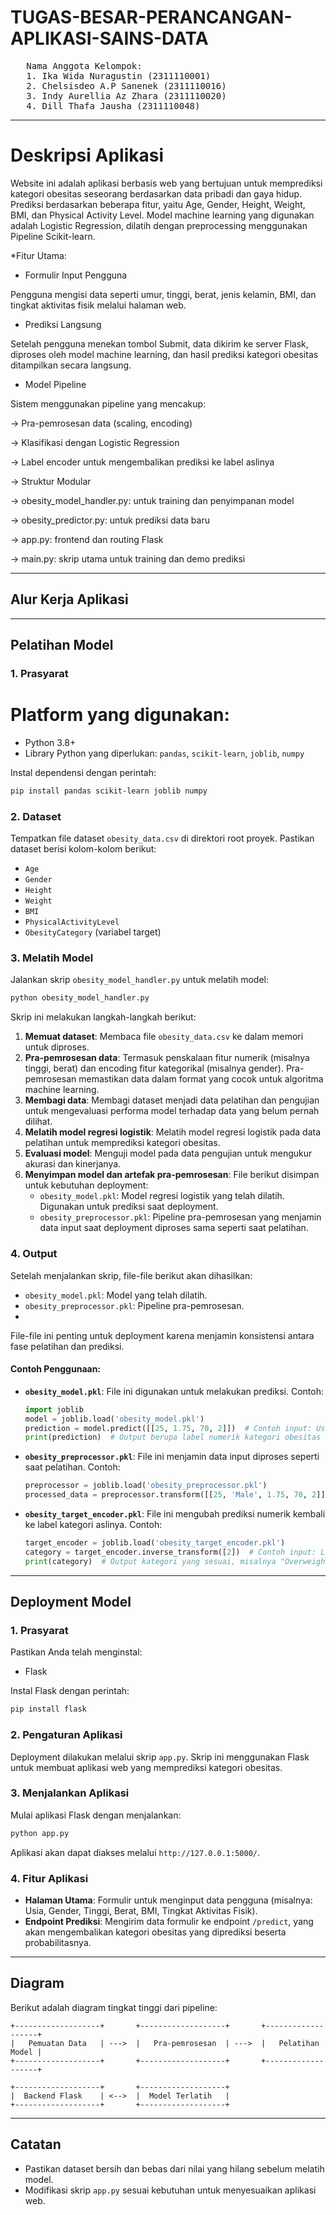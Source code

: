 # TUGAS-BESAR-PERANCANGAN-APLIKASI-SAINS-DATA

<PRE>
   Nama Anggota Kelompok:
   1. Ika Wida Nuragustin (2311110001)
   2. Chelsisdeo A.P Sanenek (2311110016)
   3. Indy Aurellia Az Zhara (2311110020)
   4. Dill Thafa Jausha (2311110048)
</PRE>

---

# Deskripsi Aplikasi

Website ini adalah aplikasi berbasis web yang bertujuan untuk 
memprediksi kategori obesitas seseorang berdasarkan data pribadi dan gaya 
hidup. Prediksi berdasarkan beberapa fitur, yaitu Age, Gender, Height, 
Weight, BMI, dan Physical Activity Level. Model machine learning yang 
digunakan adalah Logistic Regression, dilatih dengan preprocessing 
menggunakan Pipeline Scikit-learn.  

*Fitur Utama:

- Formulir Input Pengguna

Pengguna mengisi data seperti umur, tinggi, berat, jenis kelamin, BMI, dan tingkat aktivitas fisik melalui halaman web.

- Prediksi Langsung

Setelah pengguna menekan tombol Submit, data dikirim ke server Flask, diproses oleh model machine learning, dan hasil prediksi kategori obesitas ditampilkan secara langsung.

- Model Pipeline
  
Sistem menggunakan pipeline yang mencakup:

-> Pra-pemrosesan data (scaling, encoding)

-> Klasifikasi dengan Logistic Regression

-> Label encoder untuk mengembalikan prediksi ke label aslinya

-> Struktur Modular

-> obesity_model_handler.py: untuk training dan penyimpanan model

-> obesity_predictor.py: untuk prediksi data baru

-> app.py: frontend dan routing Flask

-> main.py: skrip utama untuk training dan demo prediksi

---
## Alur Kerja Aplikasi



---

## Pelatihan Model

### 1. Prasyarat
# Platform yang digunakan:
- Python 3.8+
- Library Python yang diperlukan: `pandas`, `scikit-learn`, `joblib`, `numpy`

Instal dependensi dengan perintah:
```bash
pip install pandas scikit-learn joblib numpy
```

### 2. Dataset
Tempatkan file dataset `obesity_data.csv` di direktori root proyek. Pastikan dataset berisi kolom-kolom berikut:
- `Age`
- `Gender`
- `Height`
- `Weight`
- `BMI`
- `PhysicalActivityLevel`
- `ObesityCategory` (variabel target)

### 3. Melatih Model
Jalankan skrip `obesity_model_handler.py` untuk melatih model:
```bash
python obesity_model_handler.py
```

Skrip ini melakukan langkah-langkah berikut:
1. **Memuat dataset**: Membaca file `obesity_data.csv` ke dalam memori untuk diproses.
2. **Pra-pemrosesan data**: Termasuk penskalaan fitur numerik (misalnya tinggi, berat) dan encoding fitur kategorikal (misalnya gender). Pra-pemrosesan memastikan data dalam format yang cocok untuk algoritma machine learning.
3. **Membagi data**: Membagi dataset menjadi data pelatihan dan pengujian untuk mengevaluasi performa model terhadap data yang belum pernah dilihat.
4. **Melatih model regresi logistik**: Melatih model regresi logistik pada data pelatihan untuk memprediksi kategori obesitas.
5. **Evaluasi model**: Menguji model pada data pengujian untuk mengukur akurasi dan kinerjanya.
6. **Menyimpan model dan artefak pra-pemrosesan**: File berikut disimpan untuk kebutuhan deployment:
   - `obesity_model.pkl`: Model regresi logistik yang telah dilatih. Digunakan untuk prediksi saat deployment.
   - `obesity_preprocessor.pkl`: Pipeline pra-pemrosesan yang menjamin data input saat deployment diproses sama seperti saat pelatihan.

### 4. Output
Setelah menjalankan skrip, file-file berikut akan dihasilkan:
- `obesity_model.pkl`: Model yang telah dilatih.
- `obesity_preprocessor.pkl`: Pipeline pra-pemrosesan.
- 
File-file ini penting untuk deployment karena menjamin konsistensi antara fase pelatihan dan prediksi.

#### Contoh Penggunaan:
- **`obesity_model.pkl`**:
  File ini digunakan untuk melakukan prediksi. Contoh:
  ```python
  import joblib
  model = joblib.load('obesity_model.pkl')
  prediction = model.predict([[25, 1.75, 70, 2]])  # Contoh input: Usia, Tinggi, Berat, Tingkat Aktivitas Fisik
  print(prediction)  # Output berupa label numerik kategori obesitas
  ```

- **`obesity_preprocessor.pkl`**:
  File ini menjamin data input diproses seperti saat pelatihan. Contoh:
  ```python
  preprocessor = joblib.load('obesity_preprocessor.pkl')
  processed_data = preprocessor.transform([[25, 'Male', 1.75, 70, 2]])  # Contoh input: Usia, Gender, Tinggi, Berat, Aktivitas Fisik
  ```

- **`obesity_target_encoder.pkl`**:
  File ini mengubah prediksi numerik kembali ke label kategori aslinya. Contoh:
  ```python
  target_encoder = joblib.load('obesity_target_encoder.pkl')
  category = target_encoder.inverse_transform([2])  # Contoh input: Label numerik
  print(category)  # Output kategori yang sesuai, misalnya "Overweight"
  ```

---

## Deployment Model

### 1. Prasyarat
Pastikan Anda telah menginstal:
- Flask

Instal Flask dengan perintah:
```bash
pip install flask
```

### 2. Pengaturan Aplikasi
Deployment dilakukan melalui skrip `app.py`. Skrip ini menggunakan Flask untuk membuat aplikasi web yang memprediksi kategori obesitas.

### 3. Menjalankan Aplikasi
Mulai aplikasi Flask dengan menjalankan:
```bash
python app.py
```

Aplikasi akan dapat diakses melalui `http://127.0.0.1:5000/`.

### 4. Fitur Aplikasi
- **Halaman Utama**: Formulir untuk menginput data pengguna (misalnya: Usia, Gender, Tinggi, Berat, BMI, Tingkat Aktivitas Fisik).
- **Endpoint Prediksi**: Mengirim data formulir ke endpoint `/predict`, yang akan mengembalikan kategori obesitas yang diprediksi beserta probabilitasnya.

---

## Diagram
Berikut adalah diagram tingkat tinggi dari pipeline:

```plaintext
+-------------------+       +-------------------+       +-------------------+
|   Pemuatan Data   | --->  |   Pra-pemrosesan  | --->  |   Pelatihan Model |
+-------------------+       +-------------------+       +-------------------+

+-------------------+       +-------------------+
|  Backend Flask    | <-->  |  Model Terlatih   |
+-------------------+       +-------------------+
```

---

## Catatan
- Pastikan dataset bersih dan bebas dari nilai yang hilang sebelum melatih model.
- Modifikasi skrip `app.py` sesuai kebutuhan untuk menyesuaikan aplikasi web.

